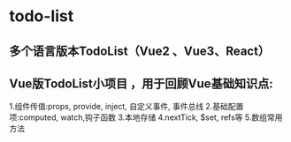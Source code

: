 # todo-list
## 多个语言版本TodoList（Vue2 、Vue3、React）


## Vue版TodoList小项目 ，用于回顾Vue基础知识点: 
 1.组件传值:props, provide, inject, 自定义事件, 事件总线
 2.基础配置项:computed, watch,钩子函数 
 3.本地存储
 4.nextTick, $set, refs等 
 5.数组常用方法
